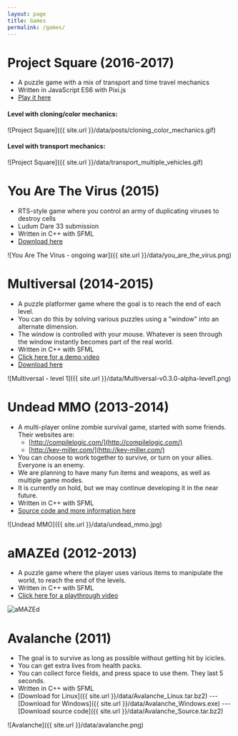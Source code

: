 ```yaml
---
layout: page
title: Games
permalink: /games/
---
```


# Project Square (2016-2017)

* A puzzle game with a mix of transport and time travel mechanics
* Written in JavaScript ES6 with Pixi.js
* [Play it here](http://ayebear.com/project-square/)

#### Level with cloning/color mechanics:
![Project Square]({{ site.url }}/data/posts/cloning_color_mechanics.gif)

#### Level with transport mechanics:
![Project Square]({{ site.url }}/data/transport_multiple_vehicles.gif)

# You Are The Virus (2015)

* RTS-style game where you control an army of duplicating viruses to destroy cells
* Ludum Dare 33 submission
* Written in C++ with SFML
* [Download here](https://github.com/ayebear/you-are-the-virus/releases)

![You Are The Virus - ongoing war]({{ site.url }}/data/you_are_the_virus.png)

# Multiversal (2014-2015)

* A puzzle platformer game where the goal is to reach the end of each level.
* You can do this by solving various puzzles using a "window" into an alternate dimension.
* The window is controlled with your mouse. Whatever is seen through the window instantly becomes part of the real world.
* Written in C++ with SFML
* [Click here for a demo video](https://www.youtube.com/watch?v=msFEcX0TqVc)
* [Download here](https://github.com/ayebear/multiversal/releases)

![Multiversal - level 1]({{ site.url }}/data/Multiversal-v0.3.0-alpha-level1.png)

# Undead MMO (2013-2014)

* A multi-player online zombie survival game, started with some friends. Their websites are:
  * [http://compilelogic.com/](http://compilelogic.com/)
  * [http://kev-miller.com/](http://kev-miller.com/)
* You can choose to work together to survive, or turn on your allies. Everyone is an enemy.
* We are planning to have many fun items and weapons, as well as multiple game modes.
* It is currently on hold, but we may continue developing it in the near future.
* Written in C++ with SFML
* [Source code and more information here](https://github.com/ayebear/UndeadMMO)

![Undead MMO]({{ site.url }}/data/undead_mmo.jpg)

# aMAZEd (2012-2013)

* A puzzle game where the player uses various items to manipulate the world, to reach the end of the levels.
* Written in C++ with SFML
* [Click here for a playthrough video](https://www.youtube.com/watch?v=NCFSuIPlOUI)

![aMAZEd](http://i.imgur.com/jG453Hb.gifv)

# Avalanche (2011)

* The goal is to survive as long as possible without getting hit by icicles.
* You can get extra lives from health packs.
* You can collect force fields, and press space to use them. They last 5 seconds.
* Written in C++ with SFML
* [Download for Linux]({{ site.url }}/data/Avalanche_Linux.tar.bz2) --- [Download for Windows]({{ site.url }}/data/Avalanche_Windows.exe) --- [Download source code]({{ site.url }}/data/Avalanche_Source.tar.bz2)

![Avalanche]({{ site.url }}/data/avalanche.png)
